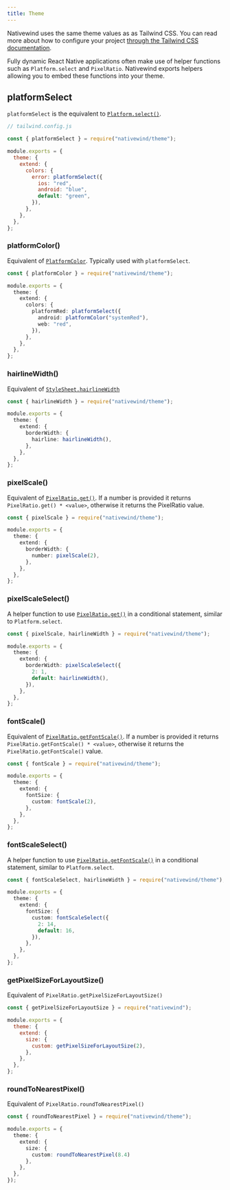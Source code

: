 ```yaml
---
title: Theme
---
```


<!-- # Theme -->

Nativewind uses the same theme values as as Tailwind CSS. You can read more about how to configure your project [through the Tailwind CSS documentation](https://tailwindcss.com/docs/theme).

Fully dynamic React Native applications often make use of helper functions such as `Platform.select` and `PixelRatio`. Nativewind exports helpers allowing you to embed these functions into your theme.

## platformSelect

`platformSelect` is the equivalent to [`Platform.select()`](https://reactnative.dev/docs/platform#select).

```js
// tailwind.config.js

const { platformSelect } = require("nativewind/theme");

module.exports = {
  theme: {
    extend: {
      colors: {
        error: platformSelect({
          ios: "red",
          android: "blue",
          default: "green",
        }),
      },
    },
  },
};
```

### platformColor()

Equivalent of [`PlatformColor`](https://reactnative.dev/docs/platformcolor). Typically used with `platformSelect`.

```ts title=tailwind.config.js
const { platformColor } = require("nativewind/theme");

module.exports = {
  theme: {
    extend: {
      colors: {
        platformRed: platformSelect({
          android: platformColor("systemRed"),
          web: "red",
        }),
      },
    },
  },
};
```

### hairlineWidth()

Equivalent of [`StyleSheet.hairlineWidth`](https://reactnative.dev/docs/stylesheet#hairlinewidth)

```ts title=tailwind.config.js
const { hairlineWidth } = require("nativewind/theme");

module.exports = {
  theme: {
    extend: {
      borderWidth: {
        hairline: hairlineWidth(),
      },
    },
  },
};
```

### pixelScale()

Equivalent of [`PixelRatio.get()`](https://reactnative.dev/docs/pixelratio#get). If a number is provided it returns `PixelRatio.get() * <value>`, otherwise it returns the PixelRatio value.

```ts title=tailwind.config.js
const { pixelScale } = require("nativewind/theme");

module.exports = {
  theme: {
    extend: {
      borderWidth: {
        number: pixelScale(2),
      },
    },
  },
};
```

### pixelScaleSelect()

A helper function to use [`PixelRatio.get()`](https://reactnative.dev/docs/pixelratio#get) in a conditional statement, similar to `Platform.select`.

```ts title=tailwind.config.js
const { pixelScale, hairlineWidth } = require("nativewind/theme");

module.exports = {
  theme: {
    extend: {
      borderWidth: pixelScaleSelect({
        2: 1,
        default: hairlineWidth(),
      }),
    },
  },
};
```

### fontScale()

Equivalent of [`PixelRatio.getFontScale()`](https://reactnative.dev/docs/pixelratio#getFontScale). If a number is provided it returns `PixelRatio.getFontScale() * <value>`, otherwise it returns the `PixelRatio.getFontScale()` value.

```ts title=tailwind.config.js
const { fontScale } = require("nativewind/theme");

module.exports = {
  theme: {
    extend: {
      fontSize: {
        custom: fontScale(2),
      },
    },
  },
};
```

### fontScaleSelect()

A helper function to use [`PixelRatio.getFontScale()`](https://reactnative.dev/docs/pixelratio#getFontScale) in a conditional statement, similar to `Platform.select`.

```ts title=tailwind.config.js
const { fontScaleSelect, hairlineWidth } = require("nativewind/theme");

module.exports = {
  theme: {
    extend: {
      fontSize: {
        custom: fontScaleSelect({
          2: 14,
          default: 16,
        }),
      },
    },
  },
};
```

### getPixelSizeForLayoutSize()

Equivalent of `PixelRatio.getPixelSizeForLayoutSize()`

```js title=tailwind.config.js
const { getPixelSizeForLayoutSize } = require("nativewind");

module.exports = {
  theme: {
    extend: {
      size: {
        custom: getPixelSizeForLayoutSize(2),
      },
    },
  },
};
```

### roundToNearestPixel()

Equivalent of `PixelRatio.roundToNearestPixel()`

```ts title=tailwind.config.js
const { roundToNearestPixel } = require("nativewind/theme");

module.exports = {
  theme: {
    extend: {
      size: {
        custom: roundToNearestPixel(8.4)
      },
    },
  },
});
```
